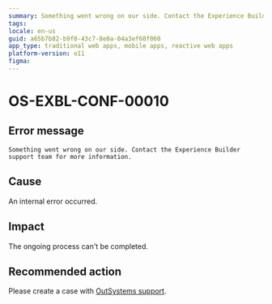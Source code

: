 ```yaml
---
summary: Something went wrong on our side. Contact the Experience Builder support team for more information.
tags:
locale: en-us
guid: a65b7b82-b9f0-43c7-8e0a-04a3ef68f060
app_type: traditional web apps, mobile apps, reactive web apps
platform-version: o11
figma:
---
```


# OS-EXBL-CONF-00010

## Error message

`Something went wrong on our side. Contact the Experience Builder support team for more information.`

## Cause

An internal error occurred.

## Impact

The ongoing process can't be completed.

## Recommended action

Please create a case with [OutSystems support](https://success.outsystems.com/Support). 
